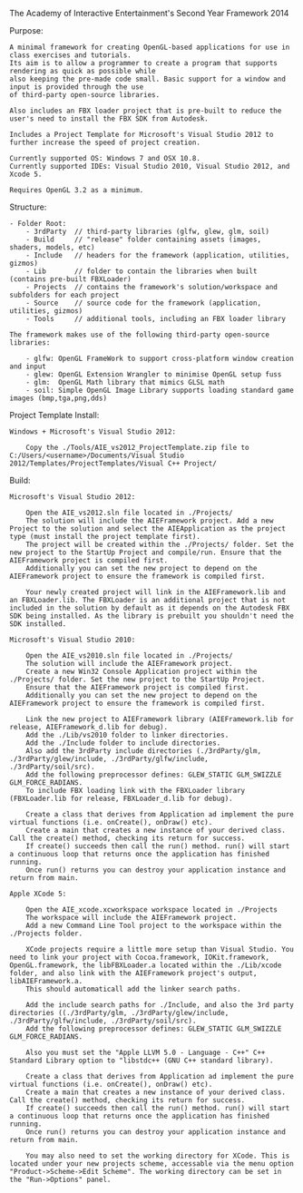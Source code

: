 The Academy of Interactive Entertainment's Second Year Framework 2014

Purpose:

	A minimal framework for creating OpenGL-based applications for use in class exercises and tutorials. 
	Its aim is to allow a programmer to create a program that supports rendering as quick as possible while 
	also keeping the pre-made code small. Basic support for a window and input is provided through the use 
	of third-party open-source libraries.
	
	Also includes an FBX loader project that is pre-built to reduce the user's need to install the FBX SDK from Autodesk.
	
	Includes a Project Template for Microsoft's Visual Studio 2012 to further increase the speed of project creation.

	Currently supported OS: Windows 7 and OSX 10.8.
	Currently supported IDEs: Visual Studio 2010, Visual Studio 2012, and Xcode 5.
	
	Requires OpenGL 3.2 as a minimum.

Structure:

	- Folder Root:
		- 3rdParty	// third-party libraries (glfw, glew, glm, soil)
		- Build		// "release" folder containing assets (images, shaders, models, etc)
		- Include	// headers for the framework (application, utilities, gizmos)
		- Lib		// folder to contain the libraries when built (contains pre-built FBXLoader)
		- Projects	// contains the framework's solution/workspace and subfolders for each project
		- Source	// source code for the framework (application, utilities, gizmos)
		- Tools		// additional tools, including an FBX loader library
		
	The framework makes use of the following third-party open-source libraries:
	
		- glfw:	OpenGL FrameWork to support cross-platform window creation and input
		- glew:	OpenGL Extension Wrangler to minimise OpenGL setup fuss
		- glm:	OpenGL Math library that mimics GLSL math
		- soil:	Simple OpenGL Image Library supports loading standard game images (bmp,tga,png,dds)

Project Template Install:

	Windows + Microsoft's Visual Studio 2012:

		Copy the ./Tools/AIE_vs2012_ProjectTemplate.zip file to C:/Users/<username>/Documents/Visual Studio 2012/Templates/ProjectTemplates/Visual C++ Project/
	
Build:

	Microsoft's Visual Studio 2012:

		Open the AIE_vs2012.sln file located in ./Projects/
		The solution will include the AIEFramework project. Add a new Project to the solution and select the AIEApplication as the project type (must install the project template first).
		The project will be created within the ./Projects/ folder. Set the new project to the StartUp Project and compile/run. Ensure that the AIEFramework project is compiled first.
		Additionally you can set the new project to depend on the AIEFramework project to ensure the framework is compiled first.

		Your newly created project will link in the AIEFramework.lib and an FBXLoader.lib. The FBXLoader is an additional project that is not included in the solution by default as it	depends on the Autodesk FBX SDK being installed. As the library is prebuilt you shouldn't need the SDK installed.
		
	Microsoft's Visual Studio 2010:

		Open the AIE_vs2010.sln file located in ./Projects/
		The solution will include the AIEFramework project.
		Create a new Win32 Console Application project within the ./Projects/ folder. Set the new project to the StartUp Project.
		Ensure that the AIEFramework project is compiled first.
		Additionally you can set the new project to depend on the AIEFramework project to ensure the framework is compiled first.
		
		Link the new project to AIEFramework library (AIEFramework.lib for release, AIEFramework_d.lib for debug).
		Add the ./Lib/vs2010 folder to linker directories.
		Add the ./Include folder to include directories.
		Also add the 3rdParty include directories (./3rdParty/glm, ./3rdParty/glew/include, ./3rdParty/glfw/include, ./3rdParty/soil/src).
		Add the following preprocessor defines: GLEW_STATIC GLM_SWIZZLE GLM_FORCE_RADIANS.
		To include FBX loading link with the FBXLoader library (FBXLoader.lib for release, FBXLoader_d.lib for debug).
		
		Create a class that derives from Application ad implement the pure virtual functions (i.e. onCreate(), onDraw() etc).
		Create a main that creates a new instance of your derived class. Call the create() method, checking its return for success.
		If create() succeeds then call the run() method. run() will start a continuous loop that returns once the application has finished running.
		Once run() returns you can destroy your application instance and return from main.
		
	Apple XCode 5:
	
		Open the AIE_xcode.xcworkspace workspace located in ./Projects
		The workspace will include the AIEFramework project.
		Add a new Command Line Tool project to the workspace within the ./Projects folder.
		
		XCode projects require a little more setup than Visual Studio. You need to link your project with Cocoa.framework, IOKit.framework, OpenGL.framework, the libFBXLoader.a located within the ./Lib/xcode folder, and also link with the AIEFramework project's output, libAIEFramework.a.
		This should automaticall add the linker search paths.
		
		Add the include search paths for ./Include, and also the 3rd party directories ((./3rdParty/glm, ./3rdParty/glew/include, ./3rdParty/glfw/include, ./3rdParty/soil/src).
		Add the following preprocessor defines: GLEW_STATIC GLM_SWIZZLE GLM_FORCE_RADIANS.
		
		Also you must set the "Apple LLVM 5.0 - Language - C++" C++ Standard Library option to "libstdc++ (GNU C++ standard library).

		Create a class that derives from Application ad implement the pure virtual functions (i.e. onCreate(), onDraw() etc).
		Create a main that creates a new instance of your derived class. Call the create() method, checking its return for success.
		If create() succeeds then call the run() method. run() will start a continuous loop that returns once the application has finished running.
		Once run() returns you can destroy your application instance and return from main.
		
		You may also need to set the working directory for XCode. This is located under your new projects scheme, accessable via the menu option "Product->Scheme->Edit Scheme". The working directory can be set in the "Run->Options" panel.